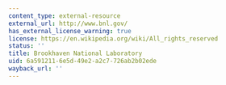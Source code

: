 ```yaml
---
content_type: external-resource
external_url: http://www.bnl.gov/
has_external_license_warning: true
license: https://en.wikipedia.org/wiki/All_rights_reserved
status: ''
title: Brookhaven National Laboratory
uid: 6a591211-6e5d-49e2-a2c7-726ab2b02ede
wayback_url: ''
---
```

